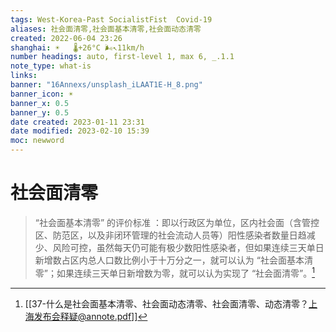 ```yaml
---
tags: West-Korea-Past SocialistFist  Covid-19
aliases: 社会面清零,社会面基本清零,社会面动态清零
created: 2022-06-04 23:26
shanghai: ☀️   🌡️+26°C 🌬️↖11km/h
number headings: auto, first-level 1, max 6, _.1.1
note_type: what-is
links: 
banner: "16Annexs/unsplash_iLAAT1E-H_8.png"
banner_icon: ☀️
banner_x: 0.5
banner_y: 0.5
date created: 2023-01-11 23:31
date modified: 2023-02-10 15:39
moc: newword
---
```

# 社会面清零
>“社会面基本清零” 的评价标准 ：即以行政区为单位，区内社会面（含管控区、防范区，以及非闭环管理的社会流动人员等）阳性感染者数量日趋减少、风险可控，虽然每天仍可能有极少数阳性感染者，但如果连续三天单日新增数占区内总人口数比例小于十万分之一，就可以认为 “社会面基本清零”；如果连续三天单日新增数为零，就可以认为实现了 “社会面清零”。[^1]

[^1]: [[37-什么是社会面基本清零、社会面动态清零、社会面清零、动态清零？上海发布会释疑@annote.pdf]]